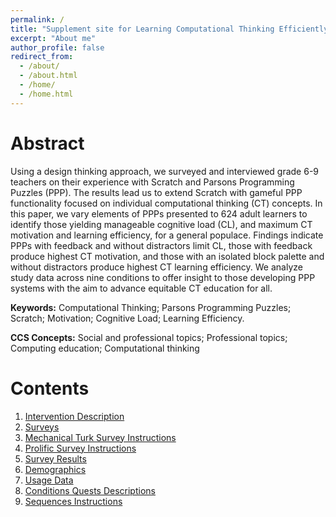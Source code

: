 ```yaml
---
permalink: /
title: "Supplement site for Learning Computational Thinking Efficiently submitted to the Twenty-Fourth Australasian Computing Education Conference"
excerpt: "About me"
author_profile: false
redirect_from: 
  - /about/
  - /about.html
  - /home/
  - /home.html
---
```


Abstract
======
Using a design thinking approach, we surveyed and interviewed
grade 6-9 teachers on their experience with Scratch and Parsons
Programming Puzzles (PPP). The results lead us to extend Scratch
with gameful PPP functionality focused on individual
computational thinking (CT) concepts. In this paper, we vary
elements of PPPs presented to 624 adult learners to identify those
yielding manageable cognitive load (CL), and maximum CT
motivation and learning efficiency, for a general populace.
Findings indicate PPPs with feedback and without distractors limit
CL, those with feedback produce highest CT motivation, and
those with an isolated block palette and without distractors
produce highest CT learning efficiency. We analyze study data
across nine conditions to offer insight to those developing PPP
systems with the aim to advance equitable CT education for all.

**Keywords:** Computational Thinking; Parsons Programming Puzzles; Scratch;
              Motivation; Cognitive Load; Learning Efficiency.

**CCS Concepts:** Social and professional topics; Professional topics; Computing
              education; Computational thinking

Contents
======
1. [Intervention Description](/intervention/)
1. [Surveys](/surveys/)
1. [Mechanical Turk Survey Instructions](/mturk_survey/)
1. [Prolific Survey Instructions](/prolific_instructions/)
1. [Survey Results](/survey_results/)
1. [Demographics](/demographics/)
1. [Usage Data](/usage_data/)
1. [Conditions Quests Descriptions](/conditions_quests/)
1. [Sequences Instructions](/sequences_instructions/)